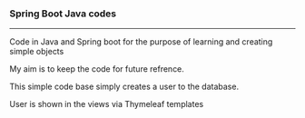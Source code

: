 ### Spring Boot Java codes 

----

Code in Java and Spring boot for the purpose of learning and creating simple objects 

My aim is to keep the code for future refrence. 

This simple code base simply creates a user to the database.

User is shown in the views via Thymeleaf templates 